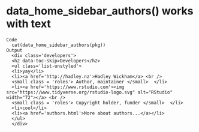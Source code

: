 # data_home_sidebar_authors() works with text

    Code
      cat(data_home_sidebar_authors(pkg))
    Output
      <div class='developers'>
      <h2 data-toc-skip>Developers</h2>
      <ul class='list-unstyled'>
      <li>yay</li>
      <li><a href='http://hadley.nz'>Hadley Wickham</a> <br />
      <small class = 'roles'> Author, maintainer </small>  </li>
      <li><a href='https://www.rstudio.com'><img src="https://www.tidyverse.org/rstudio-logo.svg" alt="RStudio" width="72"></a> <br />
      <small class = 'roles'> Copyright holder, funder </small>  </li>
      <li>cool</li>
      <li><a href='authors.html'>More about authors...</a></li>
      </ul>
      </div>

